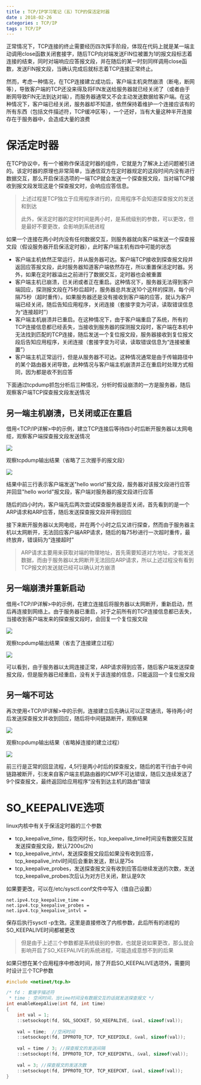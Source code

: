 ```yaml
---
title : TCP/IP学习笔记（五）TCP的保活定时器
date : 2018-02-26
categories : TCP/IP
tags : TCP/IP
---
```




正常情况下，TCP连接的终止需要经历四次挥手阶段，体现在代码上就是某一端主动调用close函数关闭套接字，随后TCP向对端发送FIN位被置为1的报文段标志着连接的结束，同时对端响应应答报文段，并在随后的某一时刻同样调用close函数，发送FIN报文段，当确认完成后就标志着TCP连接正常终止。

然而，考虑一种情况，在TCP连接建立成功后，客户端主机突然崩溃（断电，断网等），导致客户端的TCP还没来得及将FIN发送给服务器就已经关闭了（或者由于断网导致FIN无法到达对端），而服务器通常又不会主动发送数据给客户端。在这种情况下，客户端已经关闭，服务器却不知道，依然保持着维护一个连接应该有的所有东西（包括文件描述符，TCP缓冲区等），一个还好，当有大量这种半开连接存在于服务器中，会造成大量的浪费

<!--more-->

# 保活定时器

在TCP协议中，有一个被称作保活定时器的组件，它就是为了解决上述问题被引进的。该定时器的原理也非常简单，当通信双方在定时器规定的这段时间内没有进行数据交互，那么开启保活选项的一端TCP就会发送一个探查报文段，当对端TCP接收到报文段发现这是个探查报文时，会响应应答信息。

> 上述过程是TCP独立于应用程序进行的，应用程序不会知道探查报文的发送和到达
>
> 此外，保活定时器的定时时间是两小时，是系统级别的参数，可以更改，但是最好不要更改，会影响到系统进程

如果一个连接在两小时内没有任何数据交互，则服务器就向客户端发送一个探查报文段（假设服务器开启保活定时器），此时客户端主机有四中可能的状态

* 客户端主机依然正常运行，并从服务器可达。客户端TCP接收到探查报文段并返回应答报文段，此时服务器知道客户端依然存在，所以重置保活定时器。另外，如果在定时器溢出之前进行了数据交互，定时器也会被重置
* 客户端主机已崩溃，已关闭或者正在重启。这种情况下，服务器无法得到客户端回应，探测报文段在75秒后超时，服务器总共发送10个这样的探测，每个间隔75秒（超时重传）。如果服务器还是没有接收到客户端的应答，就认为客户端已经关闭，随后告知应用程序，关闭连接（套接字变为可读，读取错误信息为“连接超时”）
* 客户端主机崩溃并已重启。在这种情况下，由于客户端重启了系统，所有的TCP连接信息都已经丢失，当接收到服务器的探测报文段时，客户端在本机中无法找到匹配的TCP连接，随后发送一个复位报文段，服务器接收到复位报文段后告知应用程序，关闭连接（套接字变为可读，读取错误信息为“连接被重置”）
* 客户端主机正常运行，但是从服务器不可达。这种情况通常是由于传输路径中的某个路由器关闭导致，此种情况与客户端主机崩溃并正在重启时处理方式相同，因为都是收不到应答



下面通过tcpdump抓包分析后三种情况，分析时假设崩溃的一方是服务器，随后观察客户端TCP探查报文段发送情况

## 另一端主机崩溃，已关闭或正在重启

借用&lt;TCP/IP详解&gt;中的示例，建立TCP连接后等待四小时后断开服务器以太网电缆，观察客户端探查报文段发送情况

![](https://s1.ax1x.com/2018/02/26/90ZUyT.png)

观察tcpdump输出结果（省略了三次握手的报文段）

![](https://s1.ax1x.com/2018/02/26/90ZaOU.png)

结果中前三行表示客户端发送"hello world"报文段，服务器对该报文段进行应答并回显"hello world"报文段，客户端对服务器的报文段进行应答

随后的四小时内，客户端先后两次尝试探查服务器是否关闭，首先看到的是一个ARP请求和ARP应答，随后发送探查报文段并得到回应

接下来断开服务器以太网电缆，并在两个小时之后又进行探查，然而由于服务器主机以太网断开，无法回应客户端ARP请求，随后的每75秒进行一次超时重传，最终放弃，错误码为“连接超时”

> ARP请求主要用来获取对端的物理地址，首先需要知道对方地址，才能发送数据，而由于服务器以太网断开无法回应ARP请求，所以上述过程没有看到TCP报文的发送就已经可以确认对方崩溃



## 另一端崩溃并重新启动

借用&lt;TCP/IP详解&gt;中的示例，在建立连接后将服务器以太网断开，重新启动，然后再连接到网络上。由于服务器已重启，对于之前所有的TCP连接信息都已丢失，当接收到客户端发来的探查报文段时，会回复一个复位报文段

![](https://s1.ax1x.com/2018/02/26/90e8BD.png)

观察tcpdump输出结果（省去了连接建立过程）

![](https://s1.ax1x.com/2018/02/26/90etNd.png)

可以看到，由于服务器以太网连接正常，ARP请求得到应答，随后客户端发送探查报文段，但是服务器已经重启，没有关于该连接的信息，只能返回一个复位报文段



## 另一端不可达

再次使用&lt;TCP/IP详解&gt;中的示例，连接建立后先确认可以正常通讯，等待两小时后发送探查报文并收到回应，随后将中间链路断开，观察结果

![](https://s1.ax1x.com/2018/02/26/90eb59.png)

观察tcpdump输出结果（省略掉连接的建立过程）

![](https://s1.ax1x.com/2018/02/26/90ejv6.png)

前三行是正常的回显流程，4,5行是两小时后的探查报文，随后的若干行由于中间链路被断开，引发来自客户端主机路由器的ICMP不可达错误，随后又连续发送了9个探查报文，最终返回给应用程序“没有到达主机的路由”错误



# SO_KEEPALIVE选项

linux内核中有关于保活定时器的三个参数

* tcp_keepalive_time，指空闲时长，tcp_keepalive_time时间没有数据交互就发送探查报文段，默认7200s(2h)
* tcp_keepalive_intvl，发送探查报文段后如果没有收到应答，tcp_keepalive_intvl时间后会重新发送，默认是75s
* tcp_keepalive_probes，发送探查报文没有收到应答后继续发送的次数，发送tcp_keepalive_probes次后认为对方已关闭，默认是9次

如果要更改，可以在/etc/sysctl.conf文件中写入（值自己设置）

```
net.ipv4.tcp_keepalive_time = 
net.ipv4.tcp_keepalive_probes = 
net.ipv4.tcp_keepalive_intvl = 
```

保存后执行sysctl -p生效。这里是直接修改了内核参数，此后所有的进程的SO_KEEPALIVE时间都被更改

> 但是由于上述三个参数都是系统级别的参数，也就是说如果更改，那么就会影响开启了SO_KEEPALIVE的系统进程，可能造成意想不到的后果

如果只想在某个应用程序中修改时间，除了开启SO_KEEPALIVE选项外，需要同时设计三个TCP参数

```c
#include <netinet/tcp.h>

/* fd : 套接字描述符
 * time : 空闲时间，当time时间没有数据交互的话就发送探查报文 */
int enableKeepAlive(int fd, int time)
{
    int val = 1;
    ::setsockopt(fd, SOL_SOCKET, SO_KEEPALIVE, &val, sizeof(val));
    
    val = time;  //空闲时间
    ::setsockopt(fd, IPPROTO_TCP, TCP_KEEPIDLE, &val, sizeof(val));
    
    val = time / 3; //探查报文的发送间隔
    ::setsockopt(fd, IPPROTO_TCP, TCP_KEEPINTVL, &val, sizeof(val));
    
    val = 3; //探查报文的发送次数
    ::setsockopt(fd, IPPROTO_TCP, TCP_KEEPCNT, &val, sizeof(val));
}
```


